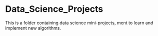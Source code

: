 # Data_Science_Projects

This is a folder containing data science mini-projects, ment to learn and implement new algorithms. 
